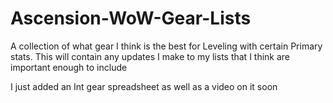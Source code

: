 # Ascension-WoW-Gear-Lists
A collection of what gear I think is the best for Leveling with certain Primary stats.
This will contain any updates I make to my lists that I think are important enough to include

I just added an Int gear spreadsheet as well as a video on it soon
